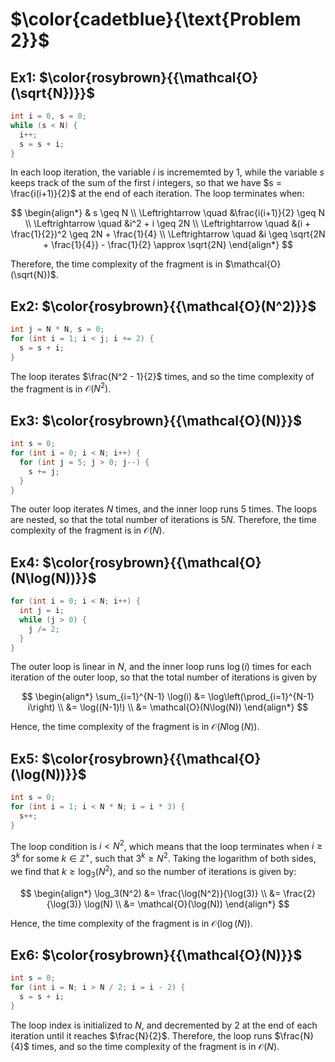 # $\color{cadetblue}{\text{Problem 2}}$

## Ex1: $\color{rosybrown}{{\mathcal{O}(\sqrt{N})}}$

```c
int i = 0, s = 0;
while (s < N) {
  i++;
  s = s + i;
}
```

In each loop iteration, the variable $i$ is incrememted by $1$, while the variable $s$ keeps track of the sum of the first $i$ integers, so that we have $s = \frac{i(i+1)}{2}$ at the end of each iteration. The loop terminates when:

$$
\begin{align*}
& s \geq N \\
\Leftrightarrow \quad &\frac{i(i+1)}{2} \geq N \\
\Leftrightarrow \quad &i^2 + i \geq 2N \\
\Leftrightarrow \quad &(i + \frac{1}{2})^2 \geq 2N + \frac{1}{4} \\
\Leftrightarrow \quad &i \geq \sqrt{2N + \frac{1}{4}} - \frac{1}{2} \approx \sqrt{2N}
\end{align*}
$$

Therefore, the time complexity of the fragment is in $\mathcal{O}(\sqrt{N})$. 

## Ex2: $\color{rosybrown}{{\mathcal{O}(N^2)}}$

```c
int j = N * N, s = 0;
for (int i = 1; i < j; i += 2) {
  s = s + i;
}
```

The loop iterates $\frac{N^2 - 1}{2}$ times, and so the time complexity of the fragment is in $\mathcal{O}(N^2)$.

## Ex3: $\color{rosybrown}{{\mathcal{O}(N)}}$

```c
int s = 0;
for (int i = 0; i < N; i++) {
  for (int j = 5; j > 0; j--) {
    s += j;
  }
}
```

The outer loop iterates $N$ times, and the inner loop runs $5$ times. The loops are nested, so that the total number of iterations is $5N$. Therefore, the time complexity of the fragment is in $\mathcal{O}(N)$.

## Ex4: $\color{rosybrown}{{\mathcal{O}(N\log(N))}}$

```c
for (int i = 0; i < N; i++) {
  int j = i;
  while (j > 0) {
    j /= 2;
  }
}
```

The outer loop is linear in $N$, and the inner loop runs $\log(i)$ times for each iteration of the outer loop, so that the total number of iterations is given by

$$
\begin{align*}
\sum_{i=1}^{N-1} \log(i) &= \log\left(\prod_{i=1}^{N-1} i\right) \\
&= \log((N-1)!) \\
&= \mathcal{O}(N\log(N))
\end{align*}
$$

Hence, the time complexity of the fragment is in $\mathcal{O}(N\log(N))$.

## Ex5: $\color{rosybrown}{{\mathcal{O}(\log(N))}}$

```c
int s = 0;
for (int i = 1; i < N * N; i = i * 3) {
  s++;
}
```

The loop condition is $i < N^2$, which means that the loop terminates when $i \geq 3^k$ for some $k \in \mathbb{Z^+}$, such that $3^k \geq N^2$. Taking the logarithm of both sides, we find that $k \geq \log_3(N^2)$, and so the number of iterations is given by:

$$
\begin{align*}
\log_3(N^2) &= \frac{\log(N^2)}{\log(3)} \\
&= \frac{2}{\log(3)} \log(N) \\
&= \mathcal{O}(\log(N))
\end{align*}
$$

Hence, the time complexity of the fragment is in $\mathcal{O}(\log(N))$.

## Ex6: $\color{rosybrown}{{\mathcal{O}(N)}}$

```c
int s = 0;
for (int i = N; i > N / 2; i = i - 2) {
  s = s + i;
}
```

The loop index is initialized to $N$, and decremented by $2$ at the end of each iteration until it reaches $\frac{N}{2}$. Therefore, the loop runs $\frac{N}{4}$ times, and so the time complexity of the fragment is in $\mathcal{O}(N)$.

